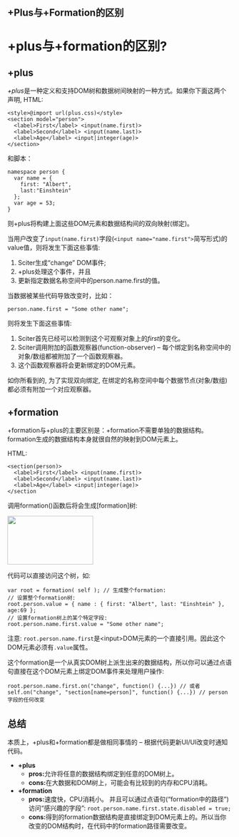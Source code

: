 ## +Plus与+Formation的区别

<h1 class="article-title">+plus与+formation的区别?</h1>
  <div class="article-content">
    <h2>+plus</h2>
    <p>
      <em>+plus</em>是一种定义和支持DOM树和数据树间映射的一种方式。如果你下面这两个声明, HTML:</p>
    <pre><code>&lt;style&gt;@import url(plus.css)&lt;/style&gt;
&lt;section model="person"&gt;
  &lt;label&gt;First&lt;/label&gt; &lt;input(name.first)&gt;
  &lt;label&gt;Second&lt;/label&gt; &lt;input(name.last)&gt;
  &lt;label&gt;Age&lt;/label&gt; &lt;input|integer(age)&gt;
&lt;/section&gt;</code></pre>
    <p>和脚本：</p>
    <pre><code>namespace person {
  var name = { 
    first: "Albert", 
    last:"Einshtein" 
  }; 
  var age = 53; 
}</code></pre>
    <p>则+plus将构建上面这些DOM元素和数据结构间的双向映射(绑定)。</p>
    <p>当用户改变了<code>input(name.first)</code>字段(<code>&lt;input name="name.first"&gt;</code>简写形式)的value值，则将发生下面这些事情:</p>
    <ol>
      <li>Sciter生成&#8220;change&#8221; DOM事件;</li>
      <li>+plus处理这个事件，并且</li>
      <li>更新指定数据名称空间中的person.name.first的值。</li></ol>
    <p>当数据被某些代码导致改变时，比如：</p>
    <pre><code>person.name.first = "Some other name";</code></pre>
    <p>则将发生下面这些事情:</p>
    <ol>
      <li>Sciter首先已经可以检测到这个可观察对象上的<em>first</em>的变化。</li>
      <li>Sciter调用附加的函数观察器(function-observer) &#8211; 每个绑定到名称空间中的对象/数组都被附加了一个函数观察器。</li>
      <li>这个函数观察器将会更新绑定的DOM元素。</li></ol>
    <p>如你所看到的, 为了实现双向绑定, 在绑定的名称空间中每个数据节点(对象/数组)都必须有附加一个对应观察器。</p>
    <h2>+formation</h2>
    <p>+formation与+plus的主要区别是：+formation不需要单独的数据结构。formation生成的数据结构本身就很自然的映射到DOM元素上。</p>
    <p>HTML:</p>
    <pre><code>&lt;section(person)&gt;
  &lt;label&gt;First&lt;/label&gt; &lt;input(name.first)&gt;
  &lt;label&gt;Second&lt;/label&gt; &lt;input(name.last)&gt;
  &lt;label&gt;Age&lt;/label&gt; &lt;input|integer(age)&gt; 
&lt;/section</code></pre>
    <p>调用formation()函数后将会生成[formation]树:</p>
    <p><img src="images/formation.png" alt="" width="192" height="109" /></p>
    <p>代码可以直接访问这个树，如:</p>
    <pre><code>var root = formation( self ); // 生成整个formation: 
// 设置整个formation树:
root.person.value = { name : { first: "Albert", last: "Einshtein" }, age:69 }; 
// 设置formation树上的某个特定字段:
root.person.name.first.value = "Some other name";</code></pre>
    <p>注意: <code>root.person.name.first</code>是&lt;input&gt;DOM元素的一个直接引用。因此这个DOM元素必须有<code>.value</code>属性。</p>
    <p>这个formation是一个从真实DOM树上派生出来的数据结构，所以你可以通过点语句直接在这个DOM元素上绑定DOM事件来处理用户操作:</p>
    <pre><code>root.person.name.first.on("change", function() {...}) // 或者 
self.on("change", "section[name=person]", function() {...}) // person字段的任何改变</code></pre>
    <h2>总结</h2>
    <p>本质上，+plus和+formation都是做相同事情的 &#8211; 根据代码更新UI/UI改变时通知代码。</p>
    <ul>
      <li>
        <strong>+plus</strong>
        <ul>
          <li><strong>pros:</strong>允许将任意的数据结构绑定到任意的DOM树上。</li>
          <li> <strong>cons:</strong>在大数据和DOM树上，可能会有比较到的内存和CPU消耗。</li></ul>
      </li>
      <li>
        <strong>+formation</strong>
        <ul>
          <li>
            <strong>pros:</strong>速度快，CPU消耗小。 并且可以通过点语句(&#8220;formation中的路径&#8221;)访问&#8220;感兴趣的字段&#8221;: <code>root.person.name.first.state.disabled = true;</code></li>
          <li>
            <strong>cons:</strong>得到的formation数据结构是直接绑定到DOM元素上的。所以当你改变的DOM结构时，在代码中的formation路径需要改变。</li></ul>
      </li>
    </ul>
  </div>